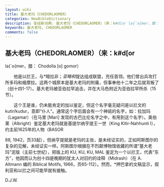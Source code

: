 ```yaml
---
layout: wiki
title: 基大老玛（CHEDORLAOMER）
categories: NewBibleDictionary
description: 圣经新词典: 基大老玛（CHEDORLAOMER）（来：k#d[or la{`o{mer，腊： Chodolla [o] gomor）
keywords: 基大老玛, CHEDORLAOMER
comments: false
---
```


## 基大老玛（CHEDORLAOMER）（来：k#d[or

la{`o{mer，腊： Chodolla [o] gomor）

　　他是以拦王，与*暗拉非；*亚略和*提达组成联盟，充任首领。他们曾出兵攻打所多玛和蛾摩拉。这两个城原本是基大老玛的附庸，但事奉他十二年之后就背叛了（创十四1-17）。基大老玛被亚伯拉罕追击，并在大马色附近为亚伯拉罕所杀（15节）。

　　这个王是谁，仍未能肯定的加以鉴定，但这个名字毫无疑问是以拦文的 kutir/kudur，意即“仆人”。通常这个字后面会有一个神祇的名字，如：拉加玛（Lagamar）（在马里 [Mari] 发现的古巴比伦名字之中，有用到这个名字）。奥伯莱（Albright）鉴定基大老玛就是基提尔纳亨提王一世（King Kitir-Nahhunti I），约主前1625年的人物（BASOR

88, 1942，页33起），但纳亨提就是老玛的主张，是未经证实的，正如阿斯图尔的复杂的见解，未经证实一样。阿斯图尔根据在不烈颠博物馆收藏的所谓“基大老玛”泥版（主前七世纪），把版上的 KU, KU, KU, MAL 鉴定为一个以拦王，代表“东方”，他因而认为创十四是晚期的犹太人对旧约的诠释（Midrash）（在 A. Altmann 编的 Biblical Motifs, 1966，页65-112）。然而，*押巴拿的文稿显示，叙利亚和以拦之间可能早就有接触。

D.J.W.






